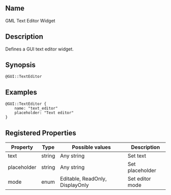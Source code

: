 ## Name

GML Text Editor Widget

## Description

Defines a GUI text editor widget.

## Synopsis

`@GUI::TextEditor`

## Examples

```gml
@GUI::TextEditor {
    name: "text_editor"
    placeholder: "Text editor"
}
```

## Registered Properties

| Property    | Type   | Possible values                 | Description     |
|-------------|--------|---------------------------------|-----------------|
| text        | string | Any string                      | Set text        |
| placeholder | string | Any string                      | Set placeholder |
| mode        | enum   | Editable, ReadOnly, DisplayOnly | Set editor mode |
